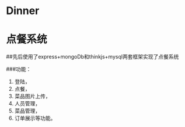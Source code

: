 # Dinner
# 点餐系统


##先后使用了express+mongoDb和thinkjs+mysql两套框架实现了点餐系统

###功能：
1. 登陆，
2. 点餐，
3. 菜品图片上传，
4. 人员管理，
5. 菜品管理，
6. 订单展示等功能。
